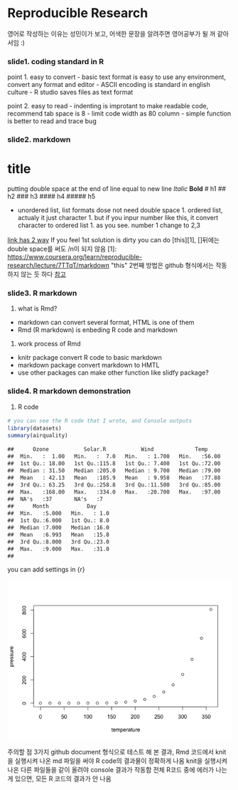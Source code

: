 Reproducible Research
================

영어로 작성하는 이유는 성민이가 보고, 어색한 문장을 알려주면 영어공부가 될 꺼 같아서임 :)

### slide1. coding standard in R

point 1. easy to convert - basic text format is easy to use any environment, convert any format and editor - ASCII encoding is standard in english culture - R studio saves files as text format

point 2. easy to read - indenting is improtant to make readable code, recommend tab space is 8 - limit code width as 80 column - simple function is better to read and trace bug

### slide2. markdown

title
=====

putting double space at the end of line equal to new line
*ltalic*
**Bold**
\# h1
\#\# h2
\#\#\# h3
\#\#\#\# h4
\#\#\#\#\# h5
- unordered list, list formats dose not need double space 1. ordered list, actualy it just character 1. but if you inpur number like this, it convert character to ordered list 1. as you see. number 1 change to 2,3

[link has 2 way](https://www.coursera.org/learn/reproducible-research/lecture/7TTqT/markdown/) If you feel 1st solution is dirty you can do \[this\]\[1\], \[\]뒤에는 double space를 써도 /n이 되지 않음
\[1\]: <https://www.coursera.org/learn/reproducible-research/lecture/7TTqT/markdown> "this"
2번째 방법은 github 형식에서는 작동하지 않는 듯 하다 [참고](https://guides.github.com/features/mastering-markdown/)

### slide3. R markdown

1.  what is Rmd?

-   markdown can convert several format, HTML is one of them
-   Rmd (R markdown) is enbeding R code and markdown

1.  work process of Rmd

-   knitr package convert R code to basic markdown
-   markdown package convert markdown to HMTL
-   use other packages can make other function like slidfy package?

### slide4. R markdown demonstration

1.  R code

``` r
# you can see the R code that I wrote, and Console outputs
library(datasets)
summary(airquality)
```

    ##      Ozone           Solar.R           Wind             Temp      
    ##  Min.   :  1.00   Min.   :  7.0   Min.   : 1.700   Min.   :56.00  
    ##  1st Qu.: 18.00   1st Qu.:115.8   1st Qu.: 7.400   1st Qu.:72.00  
    ##  Median : 31.50   Median :205.0   Median : 9.700   Median :79.00  
    ##  Mean   : 42.13   Mean   :185.9   Mean   : 9.958   Mean   :77.88  
    ##  3rd Qu.: 63.25   3rd Qu.:258.8   3rd Qu.:11.500   3rd Qu.:85.00  
    ##  Max.   :168.00   Max.   :334.0   Max.   :20.700   Max.   :97.00  
    ##  NA's   :37       NA's   :7                                       
    ##      Month            Day      
    ##  Min.   :5.000   Min.   : 1.0  
    ##  1st Qu.:6.000   1st Qu.: 8.0  
    ##  Median :7.000   Median :16.0  
    ##  Mean   :6.993   Mean   :15.8  
    ##  3rd Qu.:8.000   3rd Qu.:23.0  
    ##  Max.   :9.000   Max.   :31.0  
    ## 

you can add settings in {r}

![](course5_week2_files/figure-markdown_github/pressure-1.png)

주의할 점 3가지
github document 형식으로 테스트 해 본 결과, Rmd 코드에서 knit을 실행시켜 나온 md 파일을 써야 R code의 결과물이 정확하게 나옴
knit을 실행시켜 나온 다른 파일들을 같이 올려야 console 결과가 작동함
전체 R코드 중에 에러가 나는게 있으면, 모든 R 코드의 결과가 안 나옴
